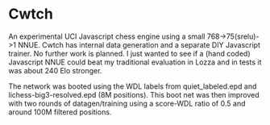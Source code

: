# Cwtch
An experimental UCI Javascript chess engine using a small 768->75(srelu)->1 NNUE. Cwtch has internal data generation and a separate DIY Javascript trainer. No further work is planned. I just wanted to see if a (hand coded) Javascript NNUE could beat my traditional evaluation in Lozza and in tests it was about 240 Elo stronger.

The network was booted using the WDL labels from quiet_labeled.epd and lichess-big3-resolved.epd (8M positions). This boot net was then improved with two rounds of datagen/training using a score-WDL ratio of 0.5 and around 100M filtered positions. 

